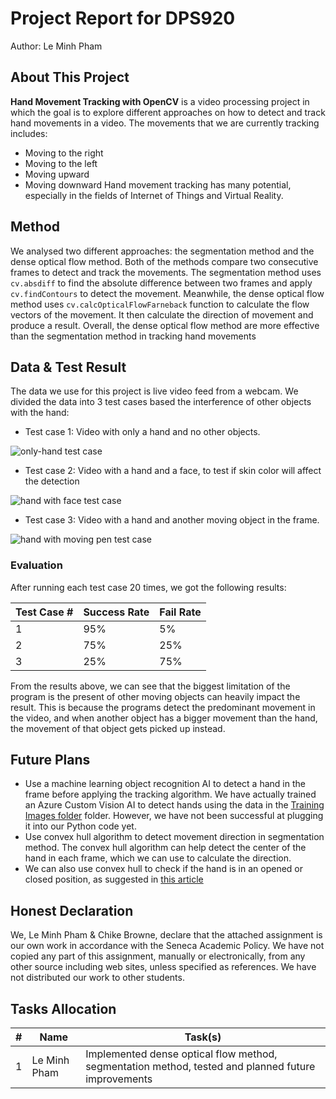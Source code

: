 # Project Report for DPS920
Author: Le Minh Pham

## About This Project
**Hand Movement Tracking with OpenCV** is a video processing project in which the goal is to explore different approaches on how to detect and track hand movements in a video. The movements that we are currently tracking includes:
- Moving to the right
- Moving to the left
- Moving upward
- Moving downward
Hand movement tracking has many potential, especially in the fields of Internet of Things and Virtual Reality.

## Method
We analysed two different approaches: the segmentation method and the dense optical flow method. Both of the methods compare two consecutive frames to detect and track the movements. The segmentation method uses `cv.absdiff` to find the absolute difference between two frames and apply `cv.findContours` to detect the movement. Meanwhile, the dense optical flow method uses `cv.calcOpticalFlowFarneback` function to calculate the flow vectors of the movement. It then calculate the direction of movement and produce a result. Overall, the dense optical flow method are more effective than the segmentation method in tracking hand movements

## Data & Test Result
The data we use for this project is live video feed from a webcam. We divided the data into 3 test cases based the interference of other objects with the hand:
- Test case 1: Video with only a hand and no other objects.

![only-hand test case](https://media.giphy.com/media/9dG8rZcrGNrAfGNepz/giphy.gif)

- Test case 2: Video with a hand and a face, to test if skin color will affect the detection

![hand with face test case](https://media.giphy.com/media/UNkJqe4RJXdKAZV0Ue/giphy.gif)

- Test case 3: Video with a hand and another moving object in the frame.

![hand with moving pen test case](https://media.giphy.com/media/BrUybPbXthIh9g0cy1/giphy.gif)

### Evaluation
After running each test case 20 times, we got the following results:

| Test Case # | Success Rate | Fail Rate |
| ----------- | ------------ | --------- |
| 1           | 95%          | 5%        |
| 2           | 75%          | 25%       |
| 3           | 25%          | 75%       |

From the results above, we can see that the biggest limitation of the program is the present of other moving objects can heavily impact the result. This is because the programs detect the predominant movement in the video, and when another object has a bigger movement than the hand, the movement of that object gets picked up instead.

## Future Plans
- Use a machine learning object recognition AI to detect a hand in the frame before applying the tracking algorithm. We have actually trained an Azure Custom Vision AI to detect hands using the data in the [Training Images folder](Training%20Images) folder. However, we have not been successful at plugging it into our Python code yet.
- Use convex hull algorithm to detect movement direction in segmentation method. The convex hull algorithm can help detect the center of the hand in each frame, which we can use to calculate the direction.
- We can also use convex hull to check if the hand is in an opened or closed position, as suggested in [this article](https://gogul.dev/software/hand-gesture-recognition-p2)

## Honest Declaration

We, Le Minh Pham & Chike Browne, declare that the attached assignment is our own work in accordance with the Seneca Academic Policy.  We have not copied any part of this assignment, manually or electronically, from any other source including web sites, unless specified as references. We have not distributed our work to other students.

## Tasks Allocation

| #   | Name         | Task(s)                                                                                            |
| --- | ------------ | -------------------------------------------------------------------------------------------------- |
| 1   | Le Minh Pham | Implemented dense optical flow method, segmentation method, tested and planned future improvements |